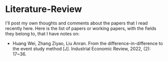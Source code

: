# Literature-Review
I'll post my own thoughts and comments about the papers that I read recently here. 
Here is the list of papers or working papers, with the fields they belong to, that I have notes on:
* Huang Wei, Zhang Ziyao, Liu Anran. From the difference-in-difference to the event study method [J]. Industrial Economic Review, 2022, (2): 17~36.
